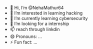 - 👋 Hi, I’m @NehaMathur64
- 👀 I’m interested in learning hacking
- 🌱 I’m currently learning cybersecurity
- 💞️ I’m looking for a internship
- 📫 reach through linkdin
- 😄 Pronouns: ...
- ⚡ Fun fact: ...

<!---
NehaMathur64/NehaMathur64 is a ✨ special ✨ repository because its `README.md` (this file) appears on your GitHub profile.
You can click the Preview link to take a look at your changes.
--->
